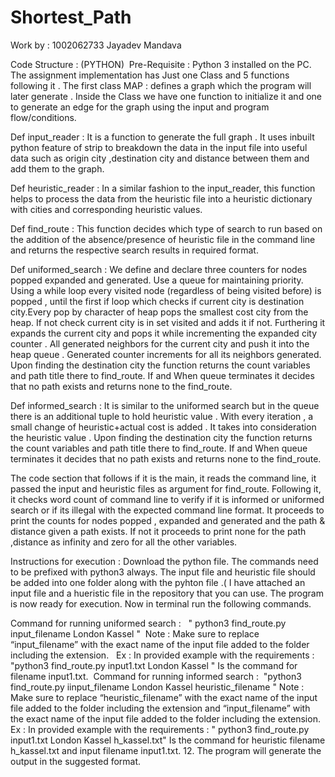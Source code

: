 # Shortest_Path
Work by : 1002062733 Jayadev Mandava  


Code Structure : (PYTHON)  Pre-Requisite : Python 3 installed on the PC.
The assignment implementation has Just one Class and 5 functions following it .
The first class MAP : defines a graph which the program will later generate . Inside the Class we have one function to initialize it and one to generate an edge for the graph using the input and program flow/conditions.

Def input_reader : It is a function to generate the full graph . It uses inbuilt python feature of strip to breakdown the data in the input file into useful data such as origin city ,destination city and distance between them and add them to the graph.

Def heuristic_reader : In a similar fashion to the input_reader, this function helps to process the data from the heuristic file  into a heuristic dictionary with cities and corresponding heuristic values.

Def find_route : This function decides which type of search to run based on the addition of the absence/presence of heuristic file in the command line and returns the respective search results in required format.

Def uniformed_search : We define and declare three counters for nodes popped expanded and generated. Use a queue for maintaining priority. Using a while loop every visited node (regardless of being visited before) is popped , until the first if loop which checks if current city is destination city.Every pop by character of heap pops the smallest cost city from the heap. If not check current city is in set visited and adds it if not. Furthering it expands the current city and pops it while incrementing the expanded city counter . All generated neighbors for the current city and push it into the heap queue . Generated counter increments for all its neighbors generated. Upon finding the destination city the function returns the count variables and path title there to find_route. If and When queue terminates it decides that no path exists and returns none to the find_route.

Def informed_search : It is similar to the uniformed search but in the queue there is an additional tuple to hold heuristic value . With every iteration , a small change of heuristic+actual cost is added . It takes into consideration the heuristic value . Upon finding the destination city the function returns the count variables and path title there to find_route. If and When queue terminates it decides that no path exists and returns none to the find_route.

The code section that follows if it is the main, it reads the command line, it passed the input and heuristic files as argument for find_route. Following it, it checks word count of command line to verify if it is informed or uniformed search or if its illegal with the expected command line format. 
It proceeds to print the counts for nodes popped , expanded and generated and the path & distance given a path exists. 
If not it proceeds to print none for the path ,distance as infinity and zero for all the other variables.


Instructions for execution : 
Download the python file.
The commands need to be prefixed with python3 always.
The input file and heuristic file should be added into one folder along with the pyhton file .( I have attached an input file and a hueristic file in the repository that you can use.
The program is now ready for execution.
Now in terminal  run the following commands.

Command for running uniformed search :  
" python3 find_route.py input_filename London Kassel " 
Note : Make sure to replace “input_filename” with the exact name of the input file added to the folder including the extension.  
Ex : In provided example with the requirements :  
"python3 find_route.py input1.txt London Kassel " Is the command for filename input1.txt. 
Command for running informed search : 
"python3 find_route.py iinput_filename London Kassel heuristic_filename "
Note : Make sure to replace “heuristic_filename” with the exact name of the input file added to the folder including the extension and “input_filename” with the exact name of the input file added to the folder including the extension.  
Ex : In provided example with the requirements : 
" python3 find_route.py input1.txt London Kassel h_kassel.txt" Is the command for heuristic filename h_kassel.txt and input filename input1.txt.
12. The program will generate the output in the suggested format.


 
